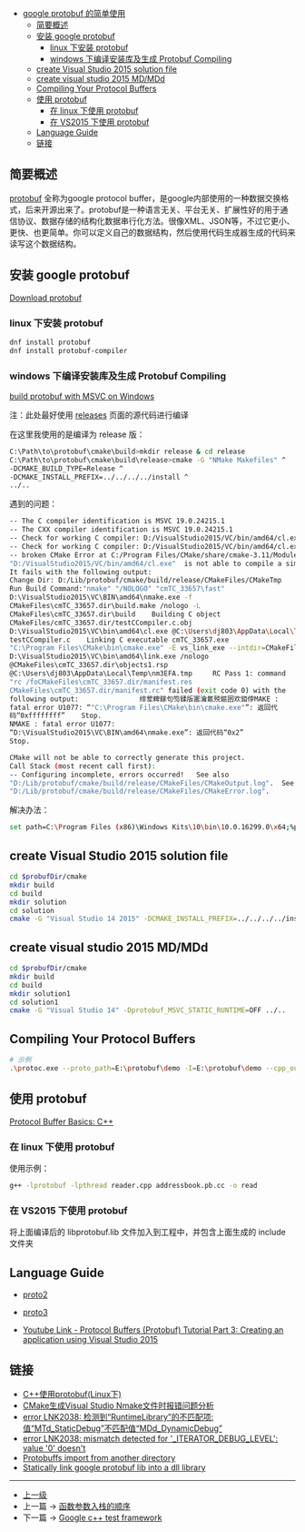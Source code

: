 <!-- google protobuf 的简单使用 -->


<!-- @import "[TOC]" {cmd="toc" depthFrom=1 depthTo=6 orderedList=false} -->
<!-- code_chunk_output -->

- [google protobuf 的简单使用](#google-protobuf-的简单使用)
  - [简要概述](#简要概述)
  - [安装 google protobuf](#安装-google-protobuf)
    - [linux 下安装 protobuf](#linux-下安装-protobuf)
    - [windows 下编译安装库及生成 Protobuf Compiling](#windows-下编译安装库及生成-protobuf-compiling)
  - [create Visual Studio 2015 solution file](#create-visual-studio-2015-solution-file)
  - [create visual studio 2015 MD/MDd](#create-visual-studio-2015-mdmdd)
  - [Compiling Your Protocol Buffers](#compiling-your-protocol-buffers)
  - [使用 protobuf](#使用-protobuf)
    - [在 linux 下使用 protobuf](#在-linux-下使用-protobuf)
    - [在 VS2015 下使用 protobuf](#在-vs2015-下使用-protobuf)
  - [Language Guide](#language-guide)
  - [链接](#链接)

<!-- /code_chunk_output -->

## 简要概述

[protobuf](https://developers.google.com/protocol-buffers/) 全称为google protocol buffer，是google内部使用的一种数据交换格式，后来开源出来了。protobuf是一种语言无关、平台无关、扩展性好的用于通信协议、数据存储的结构化数据串行化方法。很像XML、JSON等，不过它更小、更快、也更简单。你可以定义自己的数据结构，然后使用代码生成器生成的代码来读写这个数据结构。

## 安装 google protobuf

[Download protobuf](https://github.com/google/protobuf/releases/tag/v3.5.1)

### linux 下安装 protobuf

```sh
dnf install protobuf
dnf install protobuf-compiler
```

### windows 下编译安装库及生成 Protobuf Compiling

[ build protobuf with MSVC on Windows](https://github.com/google/protobuf/blob/master/cmake/README.md)

注：此处最好使用 [releases](https://github.com/google/protobuf/releases) 页面的源代码进行编译

在这里我使用的是编译为 release 版：
```sh
C:\Path\to\protobuf\cmake\build>mkdir release & cd release
C:\Path\to\protobuf\cmake\build\release>cmake -G "NMake Makefiles" ^
-DCMAKE_BUILD_TYPE=Release ^
-DCMAKE_INSTALL_PREFIX=../../../../install ^
../..
```

遇到的问题：
```sh
-- The C compiler identification is MSVC 19.0.24215.1                             
-- The CXX compiler identification is MSVC 19.0.24215.1                           
-- Check for working C compiler: D:/VisualStudio2015/VC/bin/amd64/cl.exe           
-- Check for working C compiler: D:/VisualStudio2015/VC/bin/amd64/cl.exe
-- broken CMake Error at C:/Program Files/CMake/share/cmake-3.11/Modules/CMakeTestCCompiler.cmake:52 (message):                                                                   The C compiler                                                                                                                                                     
"D:/VisualStudio2015/VC/bin/amd64/cl.exe"  is not able to compile a simple test program.                                                                
It fails with the following output:                                                                                                                                     
Change Dir: D:/Lib/protobuf/cmake/build/release/CMakeFiles/CMakeTmp                                                                                                   
Run Build Command:"nmake" "/NOLOGO" "cmTC_33657\fast"                                  
D:\VisualStudio2015\VC\BIN\amd64\nmake.exe -f
CMakeFiles\cmTC_33657.dir\build.make /nologo -L                  
CMakeFiles\cmTC_33657.dir\build    Building C object
CMakeFiles/cmTC_33657.dir/testCCompiler.c.obj                        
D:\VisualStudio2015\VC\bin\amd64\cl.exe @C:\Users\dj803\AppData\Local\Temp\nm3D72.tmp                                                                             
testCCompiler.c    Linking C executable cmTC_33657.exe                                                    
"C:\Program Files\CMake\bin\cmake.exe" -E vs_link_exe --intdir=CMakeFiles\cmTC_33657.dir --manifests  --
D:\VisualStudio2015\VC\bin\amd64\link.exe /nologo
@CMakeFiles\cmTC_33657.dir\objects1.rsp
@C:\Users\dj803\AppData\Local\Temp\nm3EFA.tmp     RC Pass 1: command
"rc /foCMakeFiles\cmTC_33657.dir/manifest.res
CMakeFiles\cmTC_33657.dir/manifest.rc" failed (exit code 0) with the
following output:               绯荤粺鎵句笉鍒版寚瀹氱殑鏂囦欢銆侼MAKE :
fatal error U1077: “"C:\Program Files\CMake\bin\cmake.exe"”: 返回代
码“0xffffffff”    Stop.                                                                    
NMAKE : fatal error U1077:
“D:\VisualStudio2015\VC\BIN\amd64\nmake.exe”: 返回代码“0x2”    
Stop.                

CMake will not be able to correctly generate this project.   
Call Stack (most recent call first):                                                 CMakeLists.txt:16 (project)                                                                                                                                                                                                               
-- Configuring incomplete, errors occurred!   See also
"D:/Lib/protobuf/cmake/build/release/CMakeFiles/CMakeOutput.log".  See also
"D:/Lib/protobuf/cmake/build/release/CMakeFiles/CMakeError.log".
```
解决办法：
```sh
set path=C:\Program Files (x86)\Windows Kits\10\bin\10.0.16299.0\x64;%path%
```

## create Visual Studio 2015 solution file
```sh
cd $probufDir/cmake
mkdir build
cd build 
mkdir solution 
cd solution
cmake -G "Visual Studio 14 2015" -DCMAKE_INSTALL_PREFIX=../../../../install ../..
```

## create visual studio 2015 MD/MDd
```sh
cd $probufDir/cmake
mkdir build
cd build 
mkdir solution1 
cd solution1
cmake -G "Visual Studio 14" -Dprotobuf_MSVC_STATIC_RUNTIME=OFF ../..
```

## Compiling Your Protocol Buffers
```sh
# 示例
.\protoc.exe --proto_path=E:\protobuf\demo -I=E:\protobuf\demo --cpp_out=E:\protobuf\demo E:\protobuf\demo\addressbook.proto 
```

## 使用 protobuf

[Protocol Buffer Basics: C++](https://developers.google.com/protocol-buffers/docs/cpptutorial)

### 在 linux 下使用 protobuf

使用示例：
```sh
g++ -lprotobuf -lpthread reader.cpp addressbook.pb.cc -o read
```

### 在 VS2015 下使用 protobuf
将上面编译后的 libprotobuf.lib 文件加入到工程中，并包含上面生成的 include 文件夹

## Language Guide 
* [proto2](https://developers.google.com/protocol-buffers/docs/proto)
* [proto3](https://developers.google.com/protocol-buffers/docs/proto3)

* [Youtube Link - Protocol Buffers (Protobuf) Tutorial Part 3: Creating an application using Visual Studio 2015](https://www.youtube.com/watch?v=x-u-hEFhDDo&feature=youtu.be)

## 链接
* [C++使用protobuf(Linux下)
](http://hahaya.github.io/use-protobuf-in-c-plus-plus/)
* [CMake生成Visual Studio Nmake文件时报错问题分析](http://www.tiger2doudou.com/blog/post/metorm/CMake%E7%94%9F%E6%88%90Visual-Studio-Nmake%E6%96%87%E4%BB%B6%E6%97%B6%E6%8A%A5%E9%94%99%E9%97%AE%E9%A2%98%E5%88%86%E6%9E%90)
* [error LNK2038: 检测到“RuntimeLibrary”的不匹配项: 值“MTd_StaticDebug”不匹配值“MDd_DynamicDebug”](https://blog.csdn.net/chan20/article/details/77040441)
* [error LNK2038: mismatch detected for '_ITERATOR_DEBUG_LEVEL': value '0' doesn't](http://huaxiamian.iteye.com/blog/1379287)
* [Protobuffs import from another directory](https://stackoverflow.com/questions/21159451/protobuffs-import-from-another-directory)
* [Statically link google protobuf lib into a dll library](https://stackoverflow.com/questions/47900268/statically-link-google-protobuf-lib-into-a-dll-library)

---
- [上一级](README.md)
- 上一篇 -> [函数参数入栈的顺序](function_arg_stack.md)
- 下一篇 -> [Google c++ test framework](google_test_framework.md)
